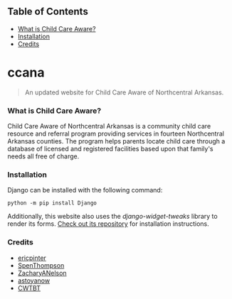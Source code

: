 ## Table of Contents
- [What is Child Care Aware?](#what-is-child-care-aware)
- [Installation](#installation)
- [Credits](#credits)

# ccana

> An updated website for Child Care Aware of Northcentral Arkansas.

### What is Child Care Aware?

Child Care Aware of Northcentral Arkansas is a community child care resource and referral program providing services in fourteen Northcentral Arkansas counties. The program helps parents locate child care through a database of licensed and registered facilities based upon that family's needs all free of charge.

### Installation
Django can be installed with the following command:

`python -m pip install Django`

Additionally, this website also uses the *django-widget-tweaks* library
to render its forms. [Check out its repository](https://github.com/jazzband/django-widget-tweaks) for installation instructions.

### Credits
- [ericpinter](https://github.com/ericpinter)
- [SpenThompson](https://github.com/spenthompson)
- [ZacharyANelson](https://github.com/zacharyanelson)
- [astoyanow](https://github.com/astoyanow)
- [CWTBT](https://github.com/cwtbt)
